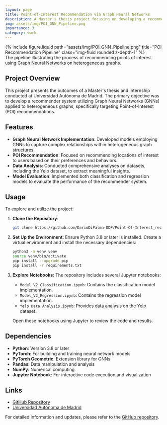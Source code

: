 ```yaml
---
layout: page
title: Point-of-Interest Recommendation via Graph Neural Networks
description: A Master's thesis project focusing on developing a recommender system using Graph Neural Networks on heterogeneous graphs.
img: assets/img/POI_GNN_Pipeline.png
importance: 3
category: work
---
```


<div class="row">
  <div class="col-sm mt-3 mt-md-0">
    {% include figure.liquid path="assets/img/POI_GNN_Pipeline.png" title="POI Recommendation Pipeline" class="img-fluid rounded z-depth-1" %}
  </div>
</div>
<div class="caption">
  The pipeline illustrating the process of recommending points of interest using Graph Neural Networks on heterogeneous graphs.
</div>

## Project Overview

This project presents the outcomes of a Master's thesis and internship conducted at Universidad Autónoma de Madrid. The primary objective was to develop a recommender system utilizing Graph Neural Networks (GNNs) applied to heterogeneous graphs, specifically targeting Point-of-Interest (POI) recommendations.

## Features

- **Graph Neural Network Implementation**: Developed models employing GNNs to capture complex relationships within heterogeneous graph structures.
- **POI Recommendation**: Focused on recommending locations of interest to users based on their preferences and behaviors.
- **Data Analysis**: Conducted comprehensive analyses on datasets, including the Yelp dataset, to extract meaningful insights.
- **Model Evaluation**: Implemented both classification and regression models to evaluate the performance of the recommender system.

## Usage

To explore and utilize the project:

1. **Clone the Repository**:
   ```bash
   git clone https://github.com/DarioDiPalma-DDP/Point-Of-Interest_recommendation-through-GNNs-on-heterogeneous-graphs.git
   ```
2. **Set Up the Environment**:
   Ensure Python 3.8 or later is installed. Create a virtual environment and install the necessary dependencies:
   ```bash
   python3 -m venv venv
   source venv/bin/activate
   pip install --upgrade pip
   pip install -r requirements.txt
   ```
3. **Explore Notebooks**:
   The repository includes several Jupyter notebooks:
   - `Model_V2_Classification.ipynb`: Contains the classification model implementation.
   - `Model_V2_Regression.ipynb`: Contains the regression model implementation.
   - `Yelp Data Analysis.ipynb`: Provides data analysis on the Yelp dataset.
   
   Open these notebooks using Jupyter to review the code and results.

## Dependencies

- **Python**: Version 3.8 or later
- **PyTorch**: For building and training neural network models
- **PyTorch Geometric**: Extension library for GNNs
- **Pandas**: Data manipulation and analysis
- **NumPy**: Numerical computing
- **Jupyter Notebook**: For interactive code execution and visualization

## Links

- [GitHub Repository](https://github.com/DarioDiPalma-DDP/Point-Of-Interest_recommendation-through-GNNs-on-heterogeneous-graphs)
- [Universidad Autónoma de Madrid](https://www.uam.es/)

For detailed information and updates, please refer to the [GitHub repository](https://github.com/DarioDiPalma-DDP/Point-Of-Interest_recommendation-through-GNNs-on-heterogeneous-graphs).
